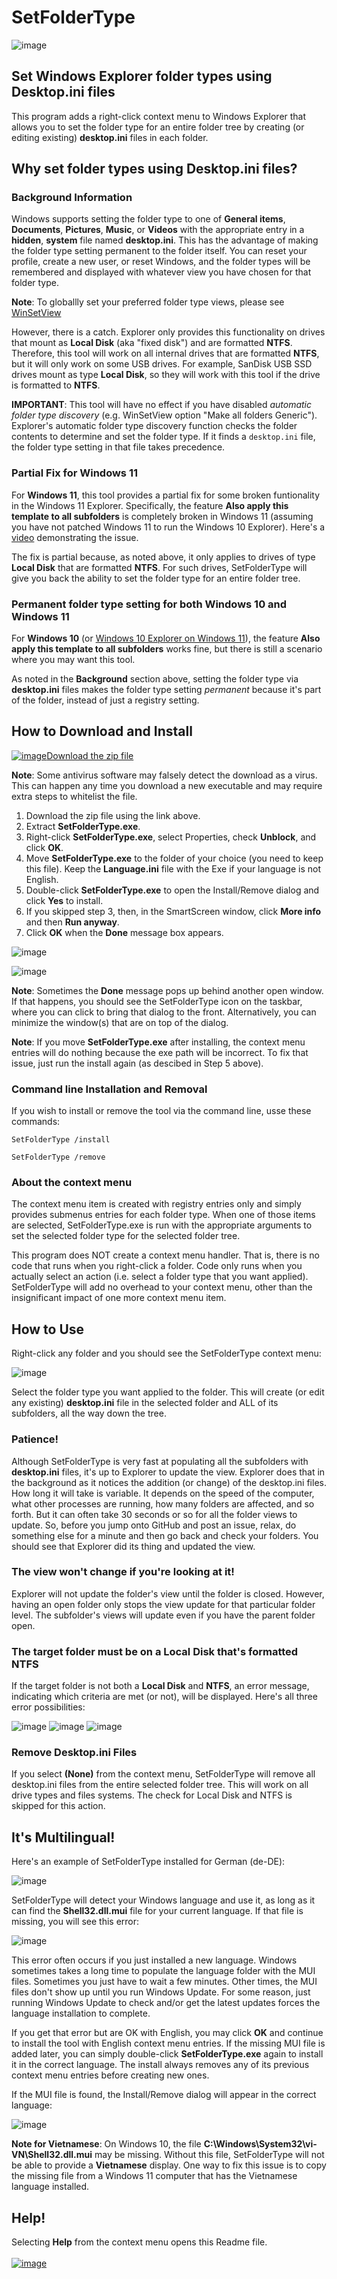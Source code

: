 # SetFolderType

![image](https://github.com/LesFerch/SetFolderType/assets/79026235/8462baf2-e131-436b-954e-ff7ee58b8c88)

## Set Windows Explorer folder types using Desktop.ini files

This program adds a right-click context menu to Windows Explorer that allows you to set the folder type for an entire folder tree by creating (or editing existing) **desktop.ini** files in each folder.

## Why set folder types using Desktop.ini files?

### Background Information

Windows supports setting the folder type to one of **General items**, **Documents**, **Pictures**, **Music**, or **Videos** with the appropriate entry in a **hidden**, **system** file named **desktop.ini**. This has the advantage of making the folder type setting permanent to the folder itself. You can reset your profile, create a new user, or reset Windows, and the folder types will be remembered and displayed with whatever view you have chosen for that folder type.

**Note**: To globallly set your preferred folder type views, please see [WinSetView](https://lesferch.github.io/WinSetView/)

However, there is a catch. Explorer only provides this functionality on drives that mount as **Local Disk** (aka "fixed disk") and are formatted **NTFS**. Therefore, this tool will work on all internal drives that are formatted **NTFS**, but it will only work on some USB drives. For example, SanDisk USB SSD drives mount as type **Local Disk**, so they will work with this tool if the drive is formatted to **NTFS**.

**IMPORTANT**: This tool will have no effect if you have disabled *automatic folder type discovery* (e.g. WinSetView option "Make all folders Generic"). Explorer's automatic folder type discovery function checks the folder contents to determine and set the folder type. If it finds a `desktop.ini` file, the folder type setting in that file takes precedence.

### Partial Fix for Windows 11

For **Windows 11**, this tool provides a partial fix for some broken funtionality in the Windows 11 Explorer. Specifically, the feature **Also apply this template to all subfolders** is completely broken in Windows 11 (assuming you have not patched Windows 11 to run the Windows 10 Explorer). Here's a [video](https://www.youtube.com/watch?v=U5eEFNZEWZg) demonstrating the issue.

The fix is partial because, as noted above, it only applies to drives of type **Local Disk** that are formatted **NTFS**. For such drives, SetFolderType will give you back the ability to set the folder type for an entire folder tree.

### Permanent folder type setting for both Windows 10 and Windows 11

For **Windows 10** (or [Windows 10 Explorer on Windows 11](https://lesferch.github.io/SwitchExplorer/)), the feature **Also apply this template to all subfolders** works fine, but there is still a scenario where you may want this tool.

As noted in the **Background** section above, setting the folder type via **desktop.ini** files makes the folder type setting *permanent* because it's part of the folder, instead of just a registry setting.

## How to Download and Install

[![image](https://github.com/LesFerch/WinSetView/assets/79026235/0188480f-ca53-45d5-b9ff-daafff32869e)Download the zip file](https://github.com/LesFerch/SetFolderType/releases/download/1.0.3/SetFolderType.zip)

**Note**: Some antivirus software may falsely detect the download as a virus. This can happen any time you download a new executable and may require extra steps to whitelist the file.

1. Download the zip file using the link above.
2. Extract **SetFolderType.exe**.
3. Right-click **SetFolderType.exe**, select Properties, check **Unblock**, and click **OK**.
4. Move **SetFolderType.exe** to the folder of your choice (you need to keep this file). Keep the **Language.ini** file with the Exe if your language is not English.
5. Double-click **SetFolderType.exe** to open the Install/Remove dialog and click **Yes** to install.
6. If you skipped step 3, then, in the SmartScreen window, click **More info** and then **Run anyway**.
7. Click **OK** when the **Done** message box appears.

![image](https://github.com/LesFerch/SetFolderType/assets/79026235/76c1791b-12ff-4df1-a6ed-b5555389147f)

![image](https://github.com/LesFerch/SetFolderType/assets/79026235/4176f8c5-78cc-41b8-ab63-0f53a918f891)

**Note**: Sometimes the **Done** message pops up behind another open window. If that happens, you should see the SetFolderType icon on the taskbar, where you can click to bring that dialog to the front. Alternatively, you can minimize the window(s) that are on top of the dialog.

**Note**: If you move **SetFolderType.exe** after installing, the context menu entries will do nothing because the exe path will be incorrect. To fix that issue, just run the install again (as descibed in Step 5 above).

### Command line Installation and Removal

If you wish to install or remove the tool via the command line, usse these commands:

`SetFolderType /install`

`SetFolderType /remove`

### About the context menu

The context menu item is created with registry entries only and simply provides submenus entries for each folder type. When one of those items are selected, SetFolderType.exe is run with the appropriate arguments to set the selected folder type for the selected folder tree.

This program does NOT create a context menu handler. That is, there is no code that runs when you right-click a folder. Code only runs when you actually select an action (i.e. select a folder type that you want applied). SetFolderType will add no overhead to your context menu, other than the insignificant impact of one more context menu item.

## How to Use

Right-click any folder and you should see the SetFolderType context menu:

![image](https://github.com/LesFerch/SetFolderType/assets/79026235/8462baf2-e131-436b-954e-ff7ee58b8c88)

Select the folder type you want applied to the folder. This will create (or edit any existing) **desktop.ini** file in the selected folder and ALL of its subfolders, all the way down the tree.

### Patience!

Although SetFolderType is very fast at populating all the subfolders with **desktop.ini** files, it's up to Explorer to update the view. Explorer does that in the background as it notices the addition (or change) of the desktop.ini files. How long it will take is variable. It depends on the speed of the computer, what other processes are running, how many folders are affected, and so forth. But it can often take 30 seconds or so for all the folder views to update. So, before you jump onto GitHub and post an issue, relax, do something else for a minute and then go back and check your folders. You should see that Explorer did its thing and updated the view. 

### The view won't change if you're looking at it!

Explorer will not update the folder's view until the folder is closed. However, having an open folder only stops the view update for that particular folder level. The subfolder's views will update even if you have the parent folder open.

### The target folder must be on a Local Disk that's formatted NTFS

If the target folder is not both a **Local Disk** and **NTFS**, an error message, indicating which criteria are met (or not), will be displayed. Here's all three error possibilities:

![image](https://github.com/LesFerch/SetFolderType/assets/79026235/e5087ec9-1d2b-448a-b27a-f68cc6143828)  ![image](https://github.com/LesFerch/SetFolderType/assets/79026235/214496f2-05a8-4287-9c1a-63617758b3a8)  ![image](https://github.com/LesFerch/SetFolderType/assets/79026235/024cb983-49b6-4c0e-a6a8-28e5eab51d8f)

### Remove Desktop.ini Files

If you select **(None)** from the context menu, SetFolderType will remove all desktop.ini files from the entire selected folder tree. This will work on all drive types and files systems. The check for Local Disk and NTFS is skipped for this action.

## It's Multilingual!

Here's an example of SetFolderType installed for German (de-DE):

![image](https://github.com/LesFerch/SetFolderType/assets/79026235/a8bc53e2-80b8-4717-877c-1fcea1e8334d)

SetFolderType will detect your Windows language and use it, as long as it can find the **Shell32.dll.mui** file for your current language. If that file is missing, you will see this error:

![image](https://github.com/LesFerch/SetFolderType/assets/79026235/ed823d95-607b-45c8-b97a-8d20bcfca42e)

This error often occurs if you just installed a new language. Windows sometimes takes a long time to populate the language folder with the MUI files. Sometimes you just have to wait a few minutes. Other times, the MUI files don't show up until you run Windows Update. For some reason, just running Windows Update to check and/or get the latest updates forces the language installation to complete.

If you get that error but are OK with English, you may click **OK** and continue to install the tool with English context menu entries. If the missing MUI file is added later, you can simply double-click **SetFolderType.exe** again to install it in the correct language. The install always removes any of its previous context menu entries before creating new ones.

If the MUI file is found, the Install/Remove dialog will appear in the correct language:

![image](https://github.com/LesFerch/SetFolderType/assets/79026235/4fa9adbd-3cf3-4e89-aff2-023f5d7472db)

**Note for Vietnamese**: On Windows 10, the file **C:\Windows\System32\vi-VN\Shell32.dll.mui** may be missing. Without this file, SetFolderType will not be able to provide a **Vietnamese** display. One way to fix this issue is to copy the missing file from a Windows 11 computer that has the Vietnamese language installed.

## Help!

Selecting **Help** from the context menu opens this Readme file.
\
\
[![image](https://github.com/LesFerch/WinSetView/assets/79026235/63b7acbc-36ef-4578-b96a-d0b7ea0cba3a)](https://github.com/LesFerch/SetFolderType)
